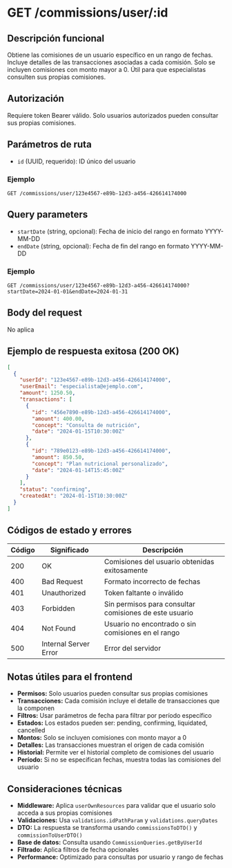 # GET /commissions/user/:id

## Descripción funcional

Obtiene las comisiones de un usuario específico en un rango de fechas. Incluye detalles de las transacciones asociadas a cada comisión. Solo se incluyen comisiones con monto mayor a 0. Útil para que especialistas consulten sus propias comisiones.

## Autorización

Requiere token Bearer válido. Solo usuarios autorizados pueden consultar sus propias comisiones.

## Parámetros de ruta

- `id` (UUID, requerido): ID único del usuario

### Ejemplo
```
GET /commissions/user/123e4567-e89b-12d3-a456-426614174000
```

## Query parameters

- `startDate` (string, opcional): Fecha de inicio del rango en formato YYYY-MM-DD
- `endDate` (string, opcional): Fecha de fin del rango en formato YYYY-MM-DD

### Ejemplo
```
GET /commissions/user/123e4567-e89b-12d3-a456-426614174000?startDate=2024-01-01&endDate=2024-01-31
```

## Body del request

No aplica

## Ejemplo de respuesta exitosa (200 OK)

```json
[
  {
    "userId": "123e4567-e89b-12d3-a456-426614174000",
    "userEmail": "especialista@ejemplo.com",
    "amount": 1250.50,
    "transactions": [
      {
        "id": "456e7890-e89b-12d3-a456-426614174000",
        "amount": 400.00,
        "concept": "Consulta de nutrición",
        "date": "2024-01-15T10:30:00Z"
      },
      {
        "id": "789e0123-e89b-12d3-a456-426614174000",
        "amount": 850.50,
        "concept": "Plan nutricional personalizado",
        "date": "2024-01-14T15:45:00Z"
      }
    ],
    "status": "confirming",
    "createdAt": "2024-01-15T10:30:00Z"
  }
]
```

## Códigos de estado y errores

| Código | Significado | Descripción |
|--------|-------------|-------------|
| 200 | OK | Comisiones del usuario obtenidas exitosamente |
| 400 | Bad Request | Formato incorrecto de fechas |
| 401 | Unauthorized | Token faltante o inválido |
| 403 | Forbidden | Sin permisos para consultar comisiones de este usuario |
| 404 | Not Found | Usuario no encontrado o sin comisiones en el rango |
| 500 | Internal Server Error | Error del servidor |

## Notas útiles para el frontend

- **Permisos:** Solo usuarios pueden consultar sus propias comisiones
- **Transacciones:** Cada comisión incluye el detalle de transacciones que la componen
- **Filtros:** Usar parámetros de fecha para filtrar por período específico
- **Estados:** Los estados pueden ser: pending, confirming, liquidated, cancelled
- **Montos:** Solo se incluyen comisiones con monto mayor a 0
- **Detalles:** Las transacciones muestran el origen de cada comisión
- **Historial:** Permite ver el historial completo de comisiones del usuario
- **Período:** Si no se especifican fechas, muestra todas las comisiones del usuario

## Consideraciones técnicas

- **Middleware:** Aplica `userOwnResources` para validar que el usuario solo acceda a sus propias comisiones
- **Validaciones:** Usa `validations.idPathParam` y `validations.queryDates`
- **DTO:** La respuesta se transforma usando `commissionsToDTO()` y `commissionToUserDTO()`
- **Base de datos:** Consulta usando `CommissionQueries.getByUserId`
- **Filtrado:** Aplica filtros de fecha opcionales
- **Performance:** Optimizado para consultas por usuario y rango de fechas
